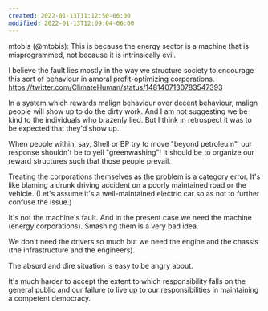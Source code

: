 ```yaml
---
created: 2022-01-13T11:12:50-06:00
modified: 2022-01-13T12:09:04-06:00
---
```


mtobis (@mtobis): This is because the energy sector is a machine that is misprogrammed, not because it is intrinsically evil. 

I believe the fault lies mostly in the way we structure society to encourage this sort of behaviour in amoral profit-optimizing corporations. https://twitter.com/ClimateHuman/status/1481407130783547393

In a system which rewards malign behaviour over decent behaviour, malign people will show up to do the dirty work. And I am not suggesting we be kind to the individuals who brazenly lied. But I think in retrospect it was to be expected that they'd show up.

When people within, say, Shell or BP try to move "beyond petroleum", our response shouldn't be to yell "greenwashing"! It should be to organize our reward structures such that those people prevail.

Treating the corporations themselves as the problem is a category error. It's like blaming a drunk driving accident on a poorly maintained road or the vehicle. (Let's assume it's a well-maintained electric car so as not to further confuse the issue.)

It's not the machine's fault. And in the present case we need the machine (energy corporations). Smashing them is a very bad idea.

We don't need the drivers so much but we need the engine and the chassis (the infrastructure and the engineers).

The absurd and dire situation is easy to be angry about. 

It's much harder to accept the extent to which responsibility falls on the general public and our failure to live up to our responsibilities in maintaining a competent democracy.
